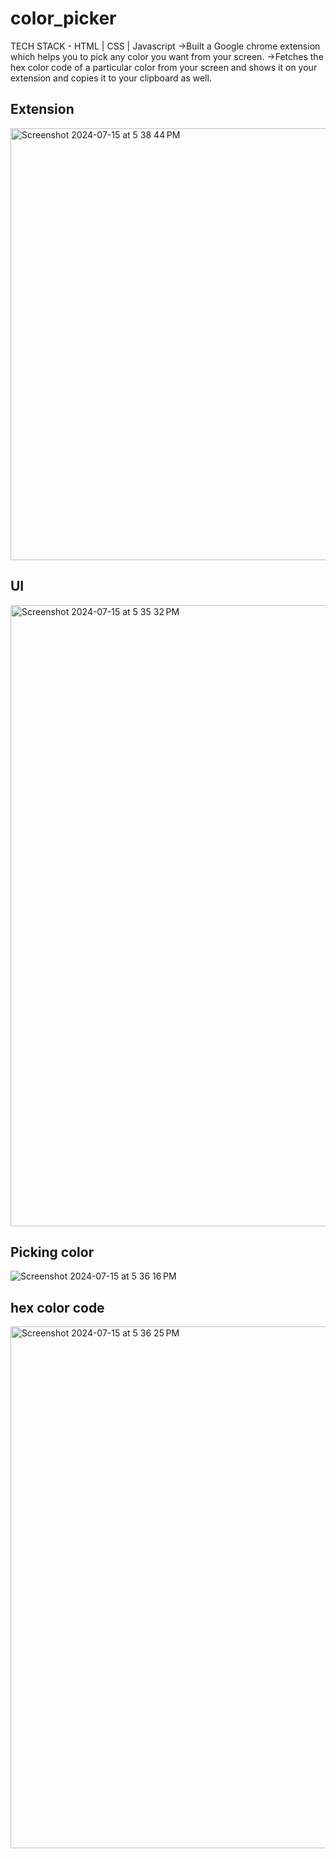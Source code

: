 # color_picker
TECH STACK - HTML | CSS | Javascript
->Built a Google chrome extension which helps you to
pick any color you want from your screen.
->Fetches the hex color code of a particular color from your
screen and shows it on your extension and copies it to
your clipboard as well.

## Extension
<img width="691" alt="Screenshot 2024-07-15 at 5 38 44 PM" src="https://github.com/user-attachments/assets/8bce356e-3e4c-4ec5-a647-11e914308ca0">

## UI
<img width="994" alt="Screenshot 2024-07-15 at 5 35 32 PM" src="https://github.com/user-attachments/assets/5ee77696-bc7b-41cd-b16a-ac4ba107aac4">

## Picking color
![Screenshot 2024-07-15 at 5 36 16 PM](https://github.com/user-attachments/assets/80a8a063-cc5c-4850-b8a5-eafd49773594)

## hex color code
<img width="835" alt="Screenshot 2024-07-15 at 5 36 25 PM" src="https://github.com/user-attachments/assets/bf4dd832-386b-4714-9782-93785e54a5f0">

